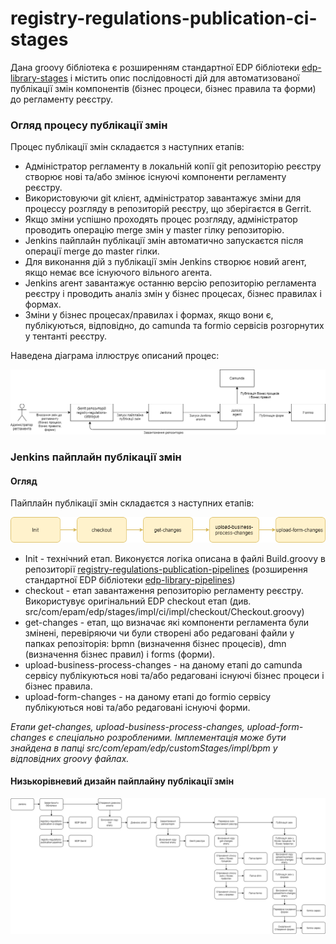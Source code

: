 # registry-regulations-publication-ci-stages

Дана groovy бібліотека є розширенням стандартної EDP
бібліотеки [edp-library-stages](https://github.com/epmd-edp/edp-library-stages/tree/release-2.6) і містить опис
послідовності дій для автоматизованої публікації змін компонентів
(бізнес процеси, бізнес правила та форми) до регламенту реєстру.

### Огляд процеcу публікації змін

Процес публікації змін складаєтся з наступних етапів:

* Адміністратор регламенту в локальній копії git репозиторію реєстру створює нові та/або змінює існуючі компоненти
  регламенту реєстру.
* Використовуючи git клієнт, адміністратор завантажує зміни для процессу розгляду в репозиторій реєстру, що зберігаєтся
  в Gerrit.
* Якщо зміни успішно проходять процес розгляду, адміністратор проводить операцію merge змін у master гілку репозиторію.
* Jenkins пайплайн публікації змін автоматично запускаєтся після операції merge до master гілки.
* Для виконання дій з публікації змін Jenkins створює новий агент, якщо немає все існуючого вільного агента.
* Jenkins агент завантажує останню версію репозиторію регламента реєстру і проводить аналіз змін у бізнес процесах,
  бізнес правилах і формах.
* Зміни у бізнес процесах/правилах і формах, якщо вони є, публікуються, відповідно, до camunda та formio сервісів
  розгорнутих у тентанті реєстру.

Наведена діаграма іллюструє описаний процес:

![Alt text](resources/diagrams/RegistryPublicationProcessOverview.png?raw=true)

### Jenkins пайплайн публікації змін

#### Огляд

Пайплайн публікації змін складаєтся з наступних етапів:

![Alt text](resources/diagrams/RegistryPublicationPipeline.png?raw=true)

* Init - технічний етап. Виконуєтся логіка описана в файлі Build.groovy в репозиторії
  [registry-regulations-publication-pipelines](https://gerrit-mdtu-ddm-edp-cicd.apps.cicd.mdtu-ddm.projects.epam.com/admin/repos/registry-regulations-publication-pipelines)
  (розширення стандартної EDP
  бібліотеки [edp-library-pipelines](https://github.com/epmd-edp/edp-library-pipelines/tree/release-2.6))
* checkout - етап завантаження репозиторію регламенту реєстру. Використувує оригінальний EDP checkout етап (див.
  src/com/epam/edp/stages/impl/ci/impl/checkout/Checkout.groovy)
* get-changes - етап, що визначає які компоненти регламента були змінені, перевіряючи чи були створені або редаговані
  файли у папках репозіторія: bpmn (визначення бізнес процесів), dmn (визначення бізнес правил) і forms (форми).
* upload-business-process-changes - на даному етапі до camunda сервісу публікуються нові та/або редаговані існуючі
  бізнес процеси і бізнес правила.
* upload-form-changes - на даному етапі до formio сервісу публікуються нові та/або редаговані існуючі форми.

*Етапи get-changes, upload-business-process-changes, upload-form-changes є спеціально розробленими. Імплементація може
бути знайдена в папці src/com/epam/edp/customStages/impl/bpm у відповідних groovy файлах.*

#### Низькорівневий дизайн пайплайну публікації змін

![Alt text](resources/diagrams/RegistryPublicationPipelineLowLevelDesign.png?raw=true)
